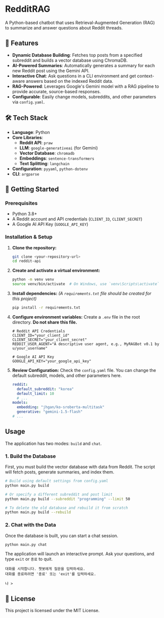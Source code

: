 # RedditRAG

A Python-based chatbot that uses Retrieval-Augmented Generation (RAG) to summarize and answer questions about Reddit threads.

## 🌟 Features

- **Dynamic Database Building**: Fetches top posts from a specified subreddit and builds a vector database using ChromaDB.
- **AI-Powered Summaries**: Automatically generates a summary for each new Reddit post using the Gemini API.
- **Interactive Chat**: Ask questions in a CLI environment and get context-aware answers based on the indexed Reddit data.
- **RAG-Powered**: Leverages Google's Gemini model with a RAG pipeline to provide accurate, source-based responses.
- **Configurable**: Easily change models, subreddits, and other parameters via `config.yaml`.

## 🛠️ Tech Stack

- **Language**: Python
- **Core Libraries**:
  - **Reddit API**: `praw`
  - **LLM**: `google-generativeai` (for Gemini)
  - **Vector Database**: `chromadb`
  - **Embeddings**: `sentence-transformers`
  - **Text Splitting**: `langchain`
- **Configuration**: `pyyaml`, `python-dotenv`
- **CLI**: `argparse`

## 🚀 Getting Started

### Prerequisites

- Python 3.8+
- A Reddit account and API credentials (`CLIENT_ID`, `CLIENT_SECRET`)
- A Google AI API Key (`GOOGLE_API_KEY`)

### Installation & Setup

1.  **Clone the repository:**
    ```bash
    git clone <your-repository-url>
    cd reddit-api
    ```

2.  **Create and activate a virtual environment:**
    ```bash
    python -m venv venv
    source venv/bin/activate  # On Windows, use `venv\Scripts\activate`
    ```

3.  **Install dependencies:**
    *(A `requirements.txt` file should be created for this project)*
    ```bash
    pip install -r requirements.txt
    ```

4.  **Configure environment variables:**
    Create a `.env` file in the root directory. **Do not share this file.**
    ```env
    # Reddit API Credentials
    CLIENT_ID="your_client_id"
    CLIENT_SECRET="your_client_secret"
    REDDIT_USER_AGENT="A descriptive user agent, e.g., MyRAGBot v0.1 by u/your_username"

    # Google AI API Key
    GOOGLE_API_KEY="your_google_api_key"
    ```

5.  **Review Configuration:**
    Check the `config.yaml` file. You can change the default subreddit, models, and other parameters here.
    ```yaml
    reddit:
      default_subreddit: "korea"
      default_limit: 10
      # ...
    models:
      embedding: "jhgan/ko-sroberta-multitask"
      generative: "gemini-1.5-flash"
    # ...
    ```

## Usage

The application has two modes: `build` and `chat`.

### 1. Build the Database

First, you must build the vector database with data from Reddit. The script will fetch posts, generate summaries, and index them.

```bash
# Build using default settings from config.yaml
python main.py build

# Or specify a different subreddit and post limit
python main.py build --subreddit "programming" --limit 50

# To delete the old database and rebuild it from scratch
python main.py build --rebuild
```

### 2. Chat with the Data

Once the database is built, you can start a chat session.

```bash
python main.py chat
```

The application will launch an interactive prompt. Ask your questions, and type `exit` or `종료` to quit.

```
대화를 시작합니다. 챗봇에게 질문을 입력하세요.
대화를 종료하려면 '종료' 또는 'exit'를 입력하세요.

나 >
```

## 📄 License

This project is licensed under the MIT License.